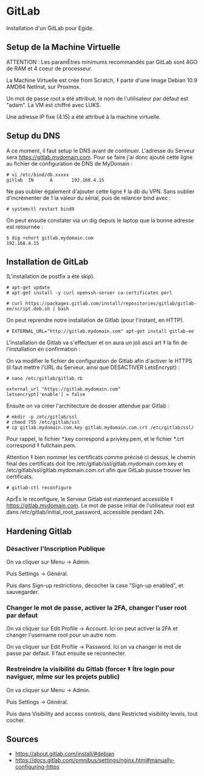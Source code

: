 # GitLab

Installation d'un GitLab pour Egide.

## Setup de la Machine Virtuelle

ATTENTION : Les paramËtres minimums recommandés par GitLab sont 4GO de RAM et 4 coeur de processeur.

La Machine Virtuelle est crée from Scratch, ‡ partir d'une Image Debian 10.9 AMD64 NetInst, sur Proxmox.

Un mot de passe root a été attribué, le nom de l'utilisateur par défaut est "adam". La VM est chiffré avec LUKS.

Une adresse IP fixe (4.15) a été attribué à la machine virtuelle.

## Setup du DNS

A ce moment, il faut setup le DNS avant de continuer. L'adresse du Serveur sera https://gitlab.mydomain.com. Pour se faire j'ai donc ajouté cette ligne au fichier de configuration de DNS de MyDomain :

    # vi /etc/bind/db.xxxxx
    gitlab  IN      A       192.168.4.15

Ne pas oublier également d'ajouter cette ligne ‡ la db du VPN. Sans oublier d'incrémenter de 1 la valeur du sérial, puis de relancer bind avec : 

    # systemctl restart bind9

On peut ensuite constater via un dig depuis le laptop que la bonne adresse est retournée :

    $ dig +short gitlab.mydomain.com
    192.168.4.15

## Installation de GitLab

(L'installation de postfix a été skip).

    # apt-get update
    # apt-get install -y curl openssh-server ca-certificates perl
    
    # curl https://packages.gitlab.com/install/repositories/gitlab/gitlab-ee/script.deb.sh | bash

On peut reprendre notre installation de Gitlab (pour l'instant, en HTTP).

    # EXTERNAL_URL="http://gitlab.mydomain.com" apt-get install gitlab-ee

L'installation de Gitlab va s'effectuer et on aura un joli ascii art ‡ la fin de l'installation en confirmation :

On va modifier le fichier de configuration de Gitlab afin d'activer le HTTPS (il faut mettre l'URL du Serveur, ainsi que DESACTIVER LetsEncrypt) :

    # nano /etc/gitlab/gitlab.rb
    
    external_url "https://gitlab.mydomain.com"
    letsencrypt['enable'] = false

Ensuite on va créer l'architecture de dossier attendue par Gitlab :

    # mkdir -p /etc/gitlab/ssl
    # chmod 755 /etc/gitlab/ssl
    # cp gitlab.mydomain.com.key gitlab.mydomain.com.crt /etc/gitlab/ssl/

Pour rappel, le fichier *.key correspond a privkey.pem, et le fichier *.crt correspond ‡ fullchain.pem.

Attention ‡ bien nommer les certificats comme précisé ci dessus, le chemin final des certificats doit Ítre /etc/gitlab/ssl/gitlab.mydomain.com.key et /etc/gitlab/ssl/gitlab.mydomain.com.crt afin que GitLab puisse trouver les certificats.

    # gitlab-ctl reconfigure

AprËs le reconfigure, le Serveur Gitlab est maintenant accessible ‡ https://gitlab.mydomain.com. Le mot de passe initial de l'utilisateur root est dans /etc/gitlab/initial_root_password, accessible pendant 24h.

## Hardening Gitlab

### Désactiver l'Inscription Publique

On va cliquer sur Menu -> Admin.

Puis Settings -> Général.

Puis dans Sign-up restrictions, décocher la case "Sign-up enabled", et sauvegarder.

### Changer le mot de passe, activer la 2FA, changer l'user root par defaut

On va cliquer sur Edit Profile -> Account. Ici on peut activer la 2FA et changer l'username root pour un autre nom.

On va cliquer sur Edit Profile -> Password. Ici on va changer le mot de passe par defaut. Il faut ensuite se reconnecter.

### Restreindre la visibilité du Gitlab (forcer ‡ Ítre login pour naviguer, mÍme sur les projets public)

On va cliquer sur Menu -> Admin.

Puis Settings -> Général.

Puis dans  Visibility and access controls, dans Restricted visibility levels, tout cocher.

## Sources

- https://about.gitlab.com/install/#debian
- https://docs.gitlab.com/omnibus/settings/nginx.html#manually-configuring-https
